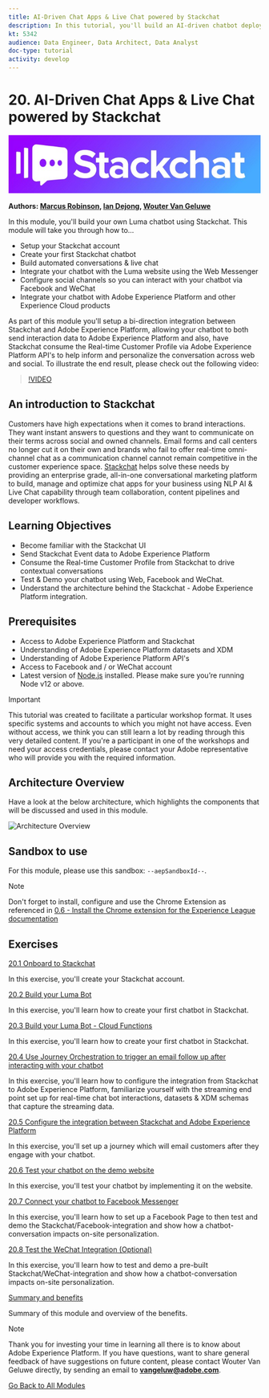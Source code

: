```yaml
---
title: AI-Driven Chat Apps & Live Chat powered by Stackchat
description: In this tutorial, you'll build an AI-driven chatbot deploy it to the Luma website and integrate it with Adobe Experience Platform and other Experience Cloud products.
kt: 5342
audience: Data Engineer, Data Architect, Data Analyst
doc-type: tutorial
activity: develop
---
```

# 20. AI-Driven Chat Apps & Live Chat powered by Stackchat

![demo](./images/stackchat.jpeg)

**Authors: [Marcus Robinson](https://www.linkedin.com/in/marcus1robinson/), [Ian Dejong](https://www.linkedin.com/in/ian-dejong-5408b57/), [Wouter Van Geluwe](https://www.linkedin.com/in/woutervangeluwe/)**

In this module, you'll build your own Luma chatbot using Stackchat. This module will take you through how to...

- Setup your Stackchat account
- Create your first Stackchat chatbot
- Build automated conversations & live chat
- Integrate your chatbot with the Luma website using  the Web Messenger
- Configure social channels so you can interact with your chatbot via Facebook and WeChat
- Integrate your chatbot with Adobe Experience Platform and other Experience Cloud products

As part of this module you'll setup a bi-direction integration between Stackchat and Adobe Experience Platform, allowing your chatbot to both send interaction data to Adobe Experience Platform and also, have Stackchat consume the Real-time Customer Profile via Adobe Experience Platform API's to help inform and personalize the conversation across web and social. To illustrate the end result, please check out the following video:

>[!VIDEO](https://video.tv.adobe.com/v/35846?quality=12&learn=on)

## An introduction to Stackchat

Customers have high expectations when it comes to brand interactions. They want instant answers to questions and they want to communicate on their terms across social and owned channels. Email forms and call centers no longer cut it on their own and brands who fail to offer real-time omni-channel chat as a communication channel cannot remain competitive in the customer experience space. [Stackchat](https://stackchat.com/enterprise) helps solve these needs by providing an enterprise grade, all-in-one conversational marketing platform to build, manage and optimize chat apps for your business using NLP AI & Live Chat capability through team collaboration, content pipelines and developer workflows.

## Learning Objectives

- Become familiar with the Stackchat UI
- Send Stackchat Event data to Adobe Experience Platform
- Consume the Real-time Customer Profile from Stackchat to drive contextual conversations
- Test & Demo your chatbot using Web, Facebook and WeChat.
- Understand the architecture behind the Stackchat - Adobe Experience Platform integration.

## Prerequisites

- Access to Adobe Experience Platform and Stackchat
- Understanding of Adobe Experience Platform datasets and XDM
- Understanding of Adobe Experience Platform API's
- Access to Facebook and / or WeChat account
- Latest version of [Node.js](https://nodejs.org/en/download/) installed. Please make sure you’re running Node v12 or above.

>[!IMPORTANT] 
>
>This tutorial was created to facilitate a particular workshop format. It uses specific systems and accounts to which you might not have access. Even without access, we think you can still learn a lot by reading through this very detailed content. If you're a participant in one of the workshops and need your access credentials, please contact your Adobe representative who will provide you with the required information.

## Architecture Overview

Have a look at the below architecture, which highlights the components that will be discussed and used in this module.

![Architecture Overview](../../assets/images/architecturem20.png)

## Sandbox to use

For this module, please use this sandbox: `--aepSandboxId--`.

>[!NOTE]
>
>Don't forget to install, configure and use the Chrome Extension as referenced in [0.6 - Install the Chrome extension for the Experience League documentation](../module0/ex6.md)

## Exercises

[20.1 Onboard to Stackchat](./ex1.md)

In this exercise, you'll create your Stackchat account.

[20.2 Build your Luma Bot](./ex2.md)

In this exercise, you'll learn how to create your first chatbot in Stackchat.

[20.3 Build your Luma Bot - Cloud Functions](./ex3.md)

In this exercise, you'll learn how to create your first chatbot in Stackchat.

[20.4 Use Journey Orchestration to trigger an email follow up after interacting with your chatbot](./ex4.md)

In this exercise, you'll learn how to configure the integration from Stackchat to Adobe Experience Platform, familiarize yourself with the streaming end point set up for real-time chat bot interactions, datasets & XDM schemas that capture the streaming data.

[20.5 Configure the integration between Stackchat and Adobe Experience Platform](./ex5.md)

In this exercise, you'll set up a journey which will email customers after they engage with your chatbot.

[20.6 Test your chatbot on the demo website](./ex6.md)

In this exercise, you'll test your chatbot by implementing it on the website.

[20.7 Connect your chatbot to Facebook Messenger](./ex7.md)

In this exercise, you'll learn how to set up a Facebook Page to then test and demo the Stackchat/Facebook-integration and show how a chatbot-conversation impacts on-site personalization.

[20.8 Test the WeChat Integration (Optional)](./ex8.md)

In this exercise, you'll learn how to test and demo a pre-built Stackchat/WeChat-integration and show how a chatbot-conversation impacts on-site personalization.

[Summary and benefits](./summary.md)

Summary of this module and overview of the benefits.

>[!NOTE]
>
>Thank you for investing your time in learning all there is to know about Adobe Experience Platform. If you have questions, want to share general feedback of have suggestions on future content, please contact Wouter Van Geluwe directly, by sending an email to **vangeluw@adobe.com**.

[Go Back to All Modules](../../overview.md)
